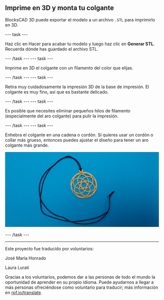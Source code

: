 ## Imprime en 3D y monta tu colgante

BlocksCAD 3D puede exportar el modelo a un archivo `.STL` para imprimirlo en 3D.

--- task ---

Haz clic en Hacer para acabar tu modelo y luego haz clic en **Generar STL**. Recuerda dónde has guardado el archivo STL.

--- /task --- --- task ---

Imprime en 3D el colgante con un filamento del color que elijas.

--- /task --- --- task ---

Retira muy cuidadosamente la impresión 3D de la base de impresión. El colgante es muy fino, así que es bastante delicado.

--- /task --- --- task ---

Es posible que necesites eliminar pequeños hilos de filamento (especialmente del aro colgante) para pulir la impresión.

--- /task --- --- task ---

Enhebra el colgante en una cadena o cordón. Si quieres usar un cordón o collar más grueso, entonces puedes ajustar el diseño para tener un aro colgante más grande.

![captura de pantalla](images/pendant-printed.png)

--- /task ---


***
Este proyecto fue traducido por voluntarios:

José María Honrado

Laura Lurati

Gracias a los voluntarios, podemos dar a las personas de todo el mundo la oportunidad de aprender en su propio idioma. Puede ayudarnos a llegar a más personas ofreciéndose como voluntario para traducir; más información en [rpf.io/translate](https://rpf.io/translate).
